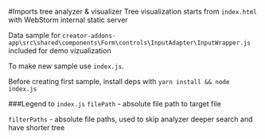 #Imports tree analyzer & visualizer
Tree visualization starts from `index.html` with WebStorm internal static server

Data sample for `creator-addons-app\src\shared\components\Form\controls\InputAdapter\InputWrapper.js` included for demo vizualization

To make new sample use `index.js`.

Before creating first sample, install deps with `yarn install && node index.js`

###Legend to `index.js`
`filePath` - absolute file path to target file

`filterPaths` - absolute file paths, used to skip analyzer deeper search and have shorter tree

